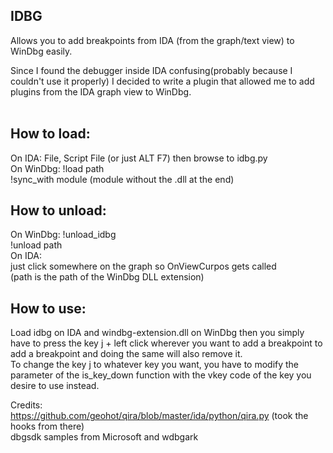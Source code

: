 ## IDBG
Allows you to add breakpoints from IDA (from the graph/text view) to WinDbg easily.<br />

Since I found the debugger inside IDA confusing(probably because I couldn't use it properly) I decided to write a plugin that allowed me to add plugins from the IDA graph view to WinDbg.<br /><br />

## How to load:<br />
On IDA: File, Script File (or just ALT F7) then browse to idbg.py <br />
  On WinDbg: !load path  <br />
             !sync_with module (module without the .dll at the end) <br />
## How to unload: <br />
  On WinDbg: !unload_idbg <br />
             !unload path <br />
  On IDA: <br />
             just click somewhere on the graph so OnViewCurpos gets called <br />
(path is the path of the WinDbg DLL extension)  <br />


## How to use: 
Load idbg on IDA and windbg-extension.dll on WinDbg then you simply have to press the key j + left click wherever you want to add a breakpoint to add a breakpoint and doing the same will also remove it.<br />
To change the key j to whatever key you want, you have to modify the parameter of the is_key_down function with the vkey code of the key you desire to use instead. <br />

Credits: <br />
    https://github.com/geohot/qira/blob/master/ida/python/qira.py (took the hooks from there) <br />
    dbgsdk samples from Microsoft and wdbgark 

